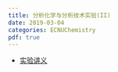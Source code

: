 ```yaml
---
title: 分析化学与分析技术实验(II)
date: 2019-03-04
categories: ECNUChemistry
pdf: true
---
```

* [实验讲义](https://dev.tencent.com/api/share/download/b8ebbc45-e88f-4dc3-970f-c0674de93ad3)